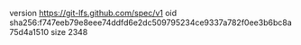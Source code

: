 version https://git-lfs.github.com/spec/v1
oid sha256:f747eeb79e8eee74ddfd6e2dc509795234ce9337a782f0ee3b6bc8a75d4a1510
size 2348
